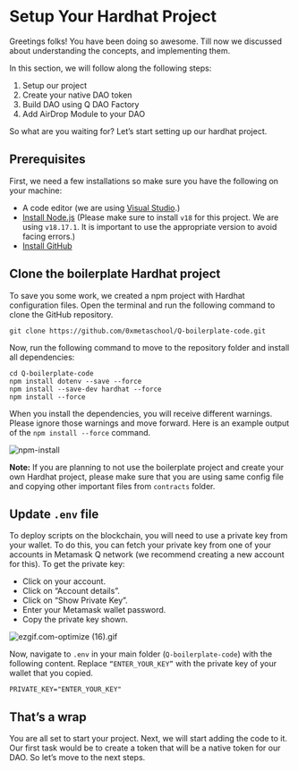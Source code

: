 # Setup Your Hardhat Project

Greetings folks! You have been doing so awesome. Till now we discussed about understanding the concepts, and implementing them. 

In this section, we will follow along the following steps:

1. Setup our project
2. Create your native DAO token
3. Build DAO using Q DAO Factory
4. Add AirDrop Module to your DAO

So what are you waiting for? Let’s start setting up our hardhat project.

## Prerequisites

First, we need a few installations so make sure you have the following on your machine:

- A code editor (we are using [Visual Studio](https://code.visualstudio.com/download).)
- [Install Node.js](https://nodejs.org/en/download) (Please make sure to install `v18` for this project. We are using `v18.17.1`. It is important to use the appropriate version to avoid facing errors.)
- [Install GitHub](https://github.com/git-guides/install-git)

## Clone the boilerplate Hardhat project

To save you some work, we created a npm project with Hardhat configuration files. Open the terminal and run the following command to clone the GitHub repository. 

```
git clone https://github.com/0xmetaschool/Q-boilerplate-code.git
```

Now, run the following command to move to the repository folder and install all dependencies:

```
cd Q-boilerplate-code
npm install dotenv --save --force
npm install --save-dev hardhat --force
npm install --force
```
When you install the dependencies, you will receive different warnings. Please ignore those warnings and move forward. Here is an example output of the `npm install --force` command.

![npm-install]()

**Note:** If you are planning to not use the boilerplate project and create your own Hardhat project, please make sure that you are using same config file and copying other important files from `contracts` folder.

## Update `.env` file

To deploy scripts on the blockchain, you will need to use a private key from your wallet. To do this, you can fetch your private key from one of your accounts in Metamask Q network (we recommend creating a new account for this). To get the private key:

- Click on your account.
- Click on “Account details”.
- Click on “Show Private Key”.
- Enter your Metamask wallet password.
- Copy the private key shown.
    
![ezgif.com-optimize (16).gif](https://github.com/0xmetaschool/Learning-Projects/blob/main/assests_for_all/assests_for_q/q-update/3.%20Creating%20and%20Deploying%20a%20Gamer%20DAO%20using%20Q%20GDK/2.%20Setup%20Your%20Project/ezgif.com-optimize_(16).gif?raw=true)
    

Now, navigate to `.env` in your main folder (`Q-boilerplate-code`) with the following content. Replace `“ENTER_YOUR_KEY”` with the private key of your wallet that you copied.

```
PRIVATE_KEY="ENTER_YOUR_KEY"
```

## That’s a wrap

You are all set to start your project. Next, we will start adding the code to it. Our first task would be to create a token that will be a native token for our DAO. So let’s move to the next steps.